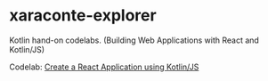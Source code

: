 # xaraconte-explorer
Kotlin hand-on codelabs. (Building Web Applications with React and Kotlin/JS)

Codelab: [Create a React Application using Kotlin/JS](https://play.kotlinlang.org/hands-on/Building%20Web%20Applications%20with%20React%20and%20Kotlin%20JS/01_Introduction)
